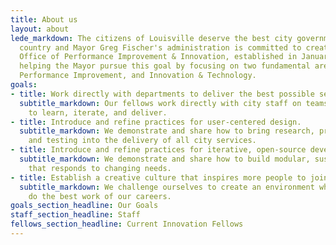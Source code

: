 ```yaml
---
title: About us
layout: about
lede_markdown: The citizens of Louisville deserve the best city government in the
  country and Mayor Greg Fischer's administration is committed to creating it. The
  Office of Performance Improvement & Innovation, established in January 2012, is
  helping the Mayor pursue this goal by focusing on two fundamental areas, Continuous
  Performance Improvement, and Innovation & Technology.
goals:
- title: Work directly with departments to deliver the best possible services.
  subtitle_markdown: Our fellows work directly with city staff on teams that are empowered
    to learn, iterate, and deliver.
- title: Introduce and refine practices for user-centered design.
  subtitle_markdown: We demonstrate and share how to bring research, prototyping,
    and testing into the delivery of all city services.
- title: Introduce and refine practices for iterative, open-source development.
  subtitle_markdown: We demonstrate and share how to build modular, sustainable software
    that responds to changing needs.
- title: Establish a creative culture that inspires more people to join the city.
  subtitle_markdown: We challenge ourselves to create an environment where we can
    do the best work of our careers.
goals_section_headline: Our Goals
staff_section_headline: Staff
fellows_section_headline: Current Innovation Fellows
---
```

